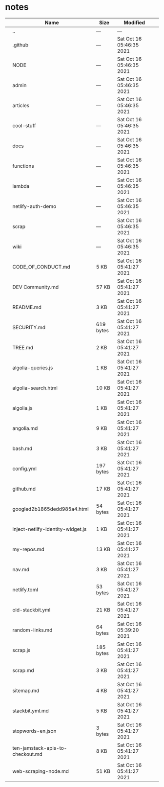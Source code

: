 notes
=====

<table><thead><tr class="header"><th></th><th>Name</th><th>Size</th><th>Modified</th><th></th></tr></thead><tbody><tr class="odd"><td></td><td><span class="goup">..</span></td><td>—</td><td>—</td><td></td></tr><tr class="even"><td></td><td><span class="name">.github</span></td><td>—</td><td>Sat Oct 16 05:46:35 2021</td><td></td></tr><tr class="odd"><td></td><td><span class="name">NODE</span></td><td>—</td><td>Sat Oct 16 05:46:35 2021</td><td></td></tr><tr class="even"><td></td><td><span class="name">admin</span></td><td>—</td><td>Sat Oct 16 05:46:35 2021</td><td></td></tr><tr class="odd"><td></td><td><span class="name">articles</span></td><td>—</td><td>Sat Oct 16 05:46:35 2021</td><td></td></tr><tr class="even"><td></td><td><span class="name">cool-stuff</span></td><td>—</td><td>Sat Oct 16 05:46:35 2021</td><td></td></tr><tr class="odd"><td></td><td><span class="name">docs</span></td><td>—</td><td>Sat Oct 16 05:46:35 2021</td><td></td></tr><tr class="even"><td></td><td><span class="name">functions</span></td><td>—</td><td>Sat Oct 16 05:46:35 2021</td><td></td></tr><tr class="odd"><td></td><td><span class="name">lambda</span></td><td>—</td><td>Sat Oct 16 05:46:35 2021</td><td></td></tr><tr class="even"><td></td><td><span class="name">netlify-auth-demo</span></td><td>—</td><td>Sat Oct 16 05:46:35 2021</td><td></td></tr><tr class="odd"><td></td><td><span class="name">scrap</span></td><td>—</td><td>Sat Oct 16 05:46:35 2021</td><td></td></tr><tr class="even"><td></td><td><span class="name">wiki</span></td><td>—</td><td>Sat Oct 16 05:46:35 2021</td><td></td></tr><tr class="odd"><td></td><td><span class="name">CODE_OF_CONDUCT.md</span></td><td>5 KB</td><td>Sat Oct 16 05:41:27 2021</td><td></td></tr><tr class="even"><td></td><td><span class="name">DEV Community.md</span></td><td>57 KB</td><td>Sat Oct 16 05:41:27 2021</td><td></td></tr><tr class="odd"><td></td><td><span class="name">README.md</span></td><td>3 KB</td><td>Sat Oct 16 05:41:27 2021</td><td></td></tr><tr class="even"><td></td><td><span class="name">SECURITY.md</span></td><td>619 bytes</td><td>Sat Oct 16 05:41:27 2021</td><td></td></tr><tr class="odd"><td></td><td><span class="name">TREE.md</span></td><td>2 KB</td><td>Sat Oct 16 05:41:27 2021</td><td></td></tr><tr class="even"><td></td><td><span class="name">algolia-queries.js</span></td><td>1 KB</td><td>Sat Oct 16 05:41:27 2021</td><td></td></tr><tr class="odd"><td></td><td><span class="name">algolia-search.html</span></td><td>10 KB</td><td>Sat Oct 16 05:41:27 2021</td><td></td></tr><tr class="even"><td></td><td><span class="name">algolia.js</span></td><td>1 KB</td><td>Sat Oct 16 05:41:27 2021</td><td></td></tr><tr class="odd"><td></td><td><span class="name">angolia.md</span></td><td>9 KB</td><td>Sat Oct 16 05:41:27 2021</td><td></td></tr><tr class="even"><td></td><td><span class="name">bash.md</span></td><td>3 KB</td><td>Sat Oct 16 05:41:27 2021</td><td></td></tr><tr class="odd"><td></td><td><span class="name">config.yml</span></td><td>197 bytes</td><td>Sat Oct 16 05:41:27 2021</td><td></td></tr><tr class="even"><td></td><td><span class="name">github.md</span></td><td>17 KB</td><td>Sat Oct 16 05:41:27 2021</td><td></td></tr><tr class="odd"><td></td><td><span class="name">googled2b1865dedd985a4.html</span></td><td>54 bytes</td><td>Sat Oct 16 05:41:27 2021</td><td></td></tr><tr class="even"><td></td><td><span class="name">inject-netlify-identity-widget.js</span></td><td>1 KB</td><td>Sat Oct 16 05:41:27 2021</td><td></td></tr><tr class="odd"><td></td><td><span class="name">my-repos.md</span></td><td>13 KB</td><td>Sat Oct 16 05:41:27 2021</td><td></td></tr><tr class="even"><td></td><td><span class="name">nav.md</span></td><td>3 KB</td><td>Sat Oct 16 05:41:27 2021</td><td></td></tr><tr class="odd"><td></td><td><span class="name">netlify.toml</span></td><td>53 bytes</td><td>Sat Oct 16 05:41:27 2021</td><td></td></tr><tr class="even"><td></td><td><span class="name">old-stackbit.yml</span></td><td>21 KB</td><td>Sat Oct 16 05:41:27 2021</td><td></td></tr><tr class="odd"><td></td><td><span class="name">random-links.md</span></td><td>64 bytes</td><td>Sat Oct 16 05:39:20 2021</td><td></td></tr><tr class="even"><td></td><td><span class="name">scrap.js</span></td><td>185 bytes</td><td>Sat Oct 16 05:41:27 2021</td><td></td></tr><tr class="odd"><td></td><td><span class="name">scrap.md</span></td><td>3 KB</td><td>Sat Oct 16 05:41:27 2021</td><td></td></tr><tr class="even"><td></td><td><span class="name">sitemap.md</span></td><td>4 KB</td><td>Sat Oct 16 05:41:27 2021</td><td></td></tr><tr class="odd"><td></td><td><span class="name">stackbit.yml.md</span></td><td>5 KB</td><td>Sat Oct 16 05:41:27 2021</td><td></td></tr><tr class="even"><td></td><td><span class="name">stopwords-en.json</span></td><td>3 bytes</td><td>Sat Oct 16 05:41:27 2021</td><td></td></tr><tr class="odd"><td></td><td><span class="name">ten-jamstack-apis-to-checkout.md</span></td><td>8 KB</td><td>Sat Oct 16 05:41:27 2021</td><td></td></tr><tr class="even"><td></td><td><span class="name">web-scraping-node.md</span></td><td>51 KB</td><td>Sat Oct 16 05:41:27 2021</td><td></td></tr></tbody></table>
